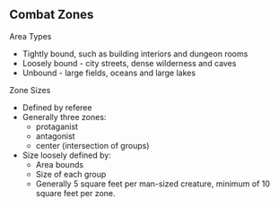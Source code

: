 ## Combat Zones

Area Types
* Tightly bound, such as building interiors and dungeon rooms
* Loosely bound - city streets, dense wilderness and caves
* Unbound - large fields, oceans and large lakes

Zone Sizes
* Defined by referee
* Generally three zones:
  * protaganist
  * antagonist
  * center (intersection of groups)
* Size loosely defined by:
  * Area bounds
  * Size of each group
  * Generally 5 square feet per man-sized creature, minimum of 10 square feet per zone.
